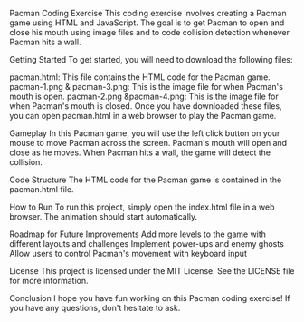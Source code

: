 Pacman Coding Exercise
This coding exercise involves creating a Pacman game using HTML and JavaScript. The goal is to get Pacman to open and close his mouth using image files and to code collision detection whenever Pacman hits a wall.

Getting Started
To get started, you will need to download the following files:

pacman.html: This file contains the HTML code for the Pacman game.
pacman-1.png & pacman-3.png: This is the image file for when Pacman's mouth is open.
pacman-2.png &pacman-4.png: This is the image file for when Pacman's mouth is closed.
Once you have downloaded these files, you can open pacman.html in a web browser to play the Pacman game.

Gameplay
In this Pacman game, you will use the left click button on your mouse to move Pacman across the screen. Pacman's mouth will open and close as he moves. When Pacman hits a wall, the game will detect the collision.

Code Structure
The HTML code for the Pacman game is contained in the pacman.html file. 

How to Run
To run this project, simply open the index.html file in a web browser. The animation should start automatically.

Roadmap for Future Improvements
Add more levels to the game with different layouts and challenges
Implement power-ups and enemy ghosts
Allow users to control Pacman's movement with keyboard input

License
This project is licensed under the MIT License. See the LICENSE file for more information.


Conclusion
I hope you have fun working on this Pacman coding exercise! If you have any questions, don't hesitate to ask.
